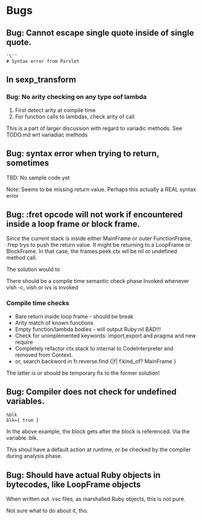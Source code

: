 # Bugs

## Bug: Cannot escape single quote inside of single quote.

```
'\''
# Syntax error from Parslet
```


## In sexp_transform

### Bug: No arity checking on any type oof lambda

1. First detect arity at compile time
2. For function calls to lambdas, check arity of call

This is a part of larger discussion with regard to variadic methods.
See TODO.md wrt variadiac methods
## Bug: syntax error when trying to return, sometimes

TBD: No sample code yet

Note: Seems to be missing return value. Perhaps this actually a REAL syntax error


## Bug: :fret opcode will not work if encountered inside a loop frame or block frame.

Since the current stack is inside either MainFrame or outer FunctionFrame,
:frep trys to push the return value. It might be returning to a LoopFrame or BlockFrame.
In that case, the frames.peek.ctx wil be nil or undefined method call.

The solution would to 

There should be a compile time semantic check phase
Invoked whenever vish -c, vish or ivs is invoked

### Compile time checks

- Bare return inside loop frame - should be break
- Arity match of known functions
- Empty function/lambda bodies - will output Ruby:nil BAD!!!
- Check for unimplemented keywords: import,export and pragma and new require
- Completely refactor ctx.stack to internal to CodeInterpreter and removed from Context.
- or, search backword in fr.reverse.find {|f| f.kind_of? MainFrame }

The latter is or should be temporary fix to the former solution!


## Bug: Compiler does not check for undefined variables.

```
%blk
blk={ true }
```

In the above example, the block gets after the block is referenced.
Via the variable :blk.

This shoul have a default action at runtime,
or be checked by the compiler during  analysis phase.


## Bug: Should have actual Ruby objects in bytecodes, like LoopFrame objects

When written out .vsc files, as marshalled Ruby objects, this is not pure.

Not sure what to do about it, tho.

